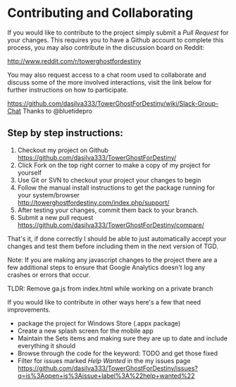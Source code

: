 # Contributing and Collaborating

If you would like to contribute to the project simply submit a *Pull Request* for your changes. This requires you to have a Github account to complete this process, you may also contribute in the discussion board on Reddit:

<http://www.reddit.com/r/towerghostfordestiny>

You may also request access to a chat room used to collaborate and discuss some of the more involved interactions, visit the link below for further instructions on how to participate.

<https://github.com/dasilva333/TowerGhostForDestiny/wiki/Slack-Group-Chat>
Thanks to @bluetidepro

## Step by step instructions:

1. Checkout my project on Github
https://github.com/dasilva333/TowerGhostForDestiny/
2. Click Fork on the top right corner to make a copy of my project for yourself
3. Use Git or SVN to checkout your project your changes to begin 
4. Follow the manual install instructions to get the package running for your system/browser
http://towerghostfordestiny.com/index.php/support/
5. After testing your changes, commit them back to your branch.
6. Submit a new pull request https://github.com/dasilva333/TowerGhostForDestiny/compare/

That's it, if done correctly I should be able to just automatically accept your changes and test them before including them in the next version of TGD.

Note: If you are making any javascript changes to the project there are a few additional steps to ensure that Google Analytics doesn't log any crashes or errors that occur.

TLDR: Remove ga.js from index.html while working on a private branch

If you would like to contribute in other ways here's a few that need improvements.

- package the project for Windows Store (.appx package)
- Create a new splash screen for the mobile app
- Maintain the Sets items and making sure they are up to date and include everything it should
- Browse through the code for the keyword: TODO and get those fixed
- Filter for issues marked *Help Wanted* in the my issues page <https://github.com/dasilva333/TowerGhostForDestiny/issues?q=is%3Aopen+is%3Aissue+label%3A%22help+wanted%22>
